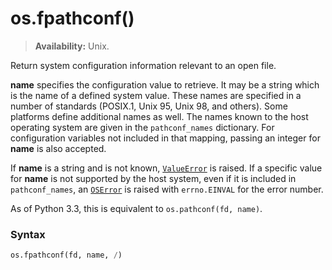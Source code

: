 # os.fpathconf()

> **Availability:** Unix.

Return system configuration information relevant to an open file.

**name** specifies the configuration value to retrieve. It may be a string which is the name of a defined system value. These names are specified in a number of standards (POSIX.1, Unix 95, Unix 98, and others). Some platforms define additional names as well. The names known to the host operating system are given in the `pathconf_names` dictionary. For configuration variables not included in that mapping, passing an integer for **name** is also accepted.

If **name** is a string and is not known, [`ValueError`](/exceptions/ValueError.md) is raised. If a specific value for **name** is not supported by the host system, even if it is included in `pathconf_names`, an [`OSError`](/exceptions/OSError.md) is raised with `errno.EINVAL` for the error number.

As of Python 3.3, this is equivalent to `os.pathconf(fd, name)`.

### Syntax

```python
os.fpathconf(fd, name, /)
```